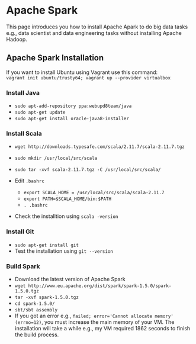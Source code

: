# Apache Spark
This page introduces you how to install Apache Apark to do  big data tasks e.g., data scientist and data engineering tasks without installing Apache Hadoop.
## Apache Spark Installation
If you want to install Ubuntu using Vagrant use this command: <br>
`vagrant init ubuntu/trusty64; vagrant up --provider virtualbox`
### Install Java
- `sudo apt-add-repository ppa:webupd8team/java`
- `sudo apt-get update`
- `sudo apt-get install oracle-java8-installer`

### Install Scala
- `wget http://downloads.typesafe.com/scala/2.11.7/scala-2.11.7.tgz`
- `sudo mkdir /usr/local/src/scala`
- `sudo tar -xvf scala-2.11.7.tgz -C /usr/local/src/scala/`
- Edit `.bashrc`
  - `export SCALA_HOME = /usr/local/src/scala/scala-2.11.7`
  - `export PATH=$SCALA_HOME/bin:$PATH`
  - `. .bashrc`
  
- Check the installtion using `scala -version`

### Install Git
- `sudo apt-get install git`
- Test the installation using `git --version`

### Build Spark
- Download the latest version of Apache Spark
- `wget http://www.eu.apache.org/dist/spark/spark-1.5.0/spark-1.5.0.tgz`
- `tar -xvf spark-1.5.0.tgz`
- `cd spark-1.5.0/`
- `sbt/sbt assembly`
- If you got an error e.g., `failed; error='Cannot allocate memory' (errno=12)`, you must increase the main memory of your VM. The installation will take a while e.g.,  my VM required 1862 seconds to finish the build process.

